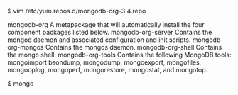 $ vim /etc/yum.repos.d/mongodb-org-3.4.repo


mongodb-org	A metapackage that will automatically install the four component packages listed below.
mongodb-org-server	Contains the mongod daemon and associated configuration and init scripts.
mongodb-org-mongos	Contains the mongos daemon.
mongodb-org-shell	Contains the mongo shell.
mongodb-org-tools	Contains the following MongoDB tools: mongoimport bsondump, mongodump, mongoexport, mongofiles, mongooplog, mongoperf, mongorestore, mongostat, and mongotop.


$ mongo